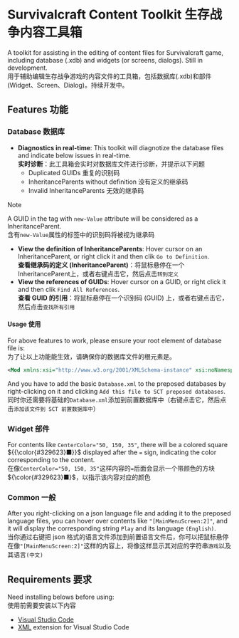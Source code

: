 # Survivalcraft Content Toolkit 生存战争内容工具箱

A toolkit for assisting in the editing of content files for Survivalcraft game, including database (.xdb) and widgets (or screens, dialogs). Still in development.  
用于辅助编辑生存战争游戏的内容文件的工具箱，包括数据库(.xdb)和部件(Widget、Screen、Dialog)。持续开发中。

## Features 功能

### Database 数据库

* **Diagnostics in real-time**: This toolkit will diagnotize the database files and indicate below issues in real-time.  
  **实时诊断**：此工具箱会实时对数据库文件进行诊断，并提示以下问题
  * Duplicated GUIDs 重复的识别码
  * InheritanceParents without definition 没有定义的继承码
  * Invalid InheritanceParents 无效的继承码

> [!NOTE]  
> A GUID in the tag with `new-Value` attribute will be considered as a InheritanceParent.  
> 含有`new-Value`属性的标签中的识别码将被视为继承码

* **View the definition of InheritanceParents**: Hover cursor on an InheritanceParent, or right click it and then clik `Go to Definition`.  
  **查看继承码的定义 (InheritanceParent)**：将鼠标悬停在一个InheritanceParent上，或者右键点击它，然后点击`转到定义`
* **View the references of GUIDs**: Hover cursor on a GUID, or right click it and then clik `Find All References`.  
  **查看 GUID 的引用**：将鼠标悬停在一个识别码 (GUID) 上，或者右键点击它，然后点击`查找所有引用`

#### Usage 使用
For above features to work, please ensure your root element of database file is:  
为了让以上功能能生效，请确保你的数据库文件的根元素是。
```xml
<Mod xmlns:xsi="http://www.w3.org/2001/XMLSchema-instance" xsi:noNamespaceSchemaLocation="https://gitee.com/THPRC/survivalcraft-api/raw/SCAPI1.8/Survivalcraft/Content/Assets/Database.xsd">
```
And you have to add the basic `Database.xml` to the preposed databases by right-clicking on it and clicking `Add this file to SCT preposed databases`.  
同时你还需要将基础的`Database.xml`添加到前置数据库中（右键点击它，然后点击`添加该文件到 SCT 前置数据库中`）

### Widget 部件

For contents like `CenterColor="50, 150, 35"`, there will be a colored square ${{\color{#329623}■}}$ displayed after the `=` sign, indicating the color corresponding to the content.  
在像`CenterColor="50, 150, 35"`这样内容的`=`后面会显示一个带颜色的方块${\color{#329623}■}$，以指示该内容对应的颜色

### Common 一般

After you right-clicking on a json language file and adding it to the preposed language files, you can hover over contents like `"[MainMenuScreen:2]"`, and it will display the corresponding string `Play` and its language `(English)`.  
当你通过右键把 json 格式的语言文件添加到前置语言文件后，你可以把鼠标悬停在像`"[MainMenuScreen:2]"`这样的内容上，将像这样显示其对应的字符串`游戏`以及其语言`(中文)`

## Requirements 要求

Need installing belows before using:  
使用前需要安装以下内容

* [Visual Studio Code](https://code.visualstudio.com)
* [XML](https://marketplace.visualstudio.com/items?itemName=redhat.vscode-xml) extension for Visual Studio Code